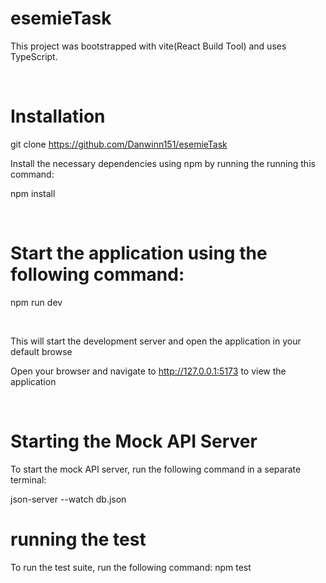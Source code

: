 # esemieTask

This project was bootstrapped with vite(React Build Tool) and uses TypeScript.

​
# Installation

git clone https://github.com/Danwinn151/esemieTask

Install the necessary dependencies using npm by running the running this command:

npm install

​

# Start the application using the following command:

npm run dev

​

This will start the development server and open the application in your default browse

Open your browser and navigate to http://127.0.0.1:5173 to view the application

​

# Starting the Mock API Server

To start the mock API server, run the following command in a separate terminal:

 json-server --watch db.json

# running the test
To run the test suite, run the following command:
npm test